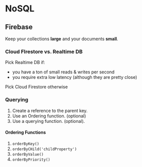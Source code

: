 # NoSQL

## Firebase

Keep your collections **large** and your documents **small**.

### Cloud FIrestore vs. Realtime DB

Pick Realtime DB if:

- you have a ton of small reads & writes per second
- you require extra low latency (although they are pretty close)

Pick Cloud Firestore otherwise

### Querying

1. Create a reference to the parent key.
2. Use an Ordering function. (optional)
3. Use a querying function. (optional).

#### Ordering Functions

1. `orderByKey()`
2. `orderByCHild('childProperty')`
3. `orderByValue()`
4. `orderByPriority()`
